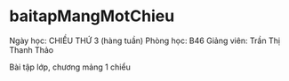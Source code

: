 # baitapMangMotChieu
Ngày học: CHIỀU THỨ 3 (hàng tuần)
Phòng học: B46
Giảng viên: Trần Thị Thanh Thảo

Bài tập lớp, chương mảng 1 chiểu
